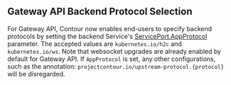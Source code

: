 ## Gateway API Backend Protocol Selection

For Gateway API, Contour now enables end-users to specify backend protocols by setting the backend Service's [ServicePort.AppProtocol](https://kubernetes.io/docs/concepts/services-networking/service/#application-protocol) parameter. The accepted values are `kubernetes.io/h2c` and `kubernetes.io/ws`. Note that websocket upgrades are already enabled by default for Gateway API. If `AppProtocol` is set, any other configurations, such as the annotation: `projectcontour.io/upstream-protocol.{protocol}` will be disregarded.